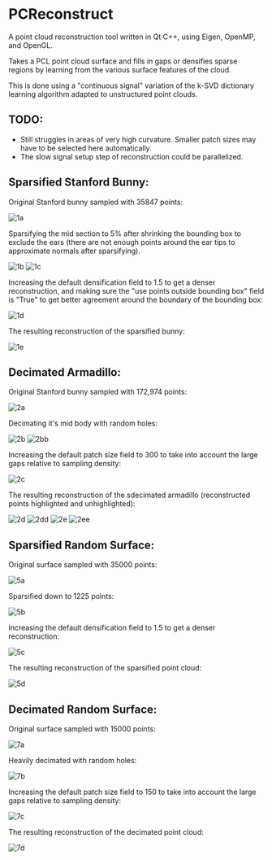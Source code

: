 # PCReconstruct

A point cloud reconstruction tool written in Qt C++, using Eigen, OpenMP, and OpenGL.

Takes a PCL point cloud surface and fills in gaps or densifies sparse regions by learning from the various surface features of the cloud.

This is done using a "continuous signal" variation of the k-SVD dictionary learning algorithm adapted to unstructured point clouds.

## TODO: 
* Still struggles in areas of very high curvature. Smaller patch sizes may have to be selected here automatically. 
* The slow signal setup step of reconstruction could be parallelized.

## Sparsified Stanford Bunny:
Original Stanford bunny sampled with 35847 points: 

![1a](https://github.com/codearxiv/PCReconstruct/blob/master/images/Capture1a.PNG)

Sparsifying the mid section to 5% after shrinking the bounding box to exclude
the ears (there are not enough points around the ear tips to approximate normals 
after sparsifying).

![1b](https://github.com/codearxiv/PCReconstruct/blob/master/images/Capture1b.PNG)
![1c](https://github.com/codearxiv/PCReconstruct/blob/master/images/Capture1c.PNG)

Increasing the default densification field to 1.5 to get a denser reconstruction,
and making sure the "use points outside bounding box" field is "True" to get better
agreement around the boundary of the bounding box:

![1d](https://github.com/codearxiv/PCReconstruct/blob/master/images/Capture1d.PNG)

The resulting reconstruction of the sparsified bunny: 

![1e](https://github.com/codearxiv/PCReconstruct/blob/master/images/Capture1e.PNG)

## Decimated Armadillo:
Original Stanford bunny sampled with 172,974 points: 

![2a](https://github.com/codearxiv/PCReconstruct/blob/master/images/Capture2a.PNG)

Decimating it's mid body with random holes:

![2b](https://github.com/codearxiv/PCReconstruct/blob/master/images/Capture2b.PNG)
![2bb](https://github.com/codearxiv/PCReconstruct/blob/master/images/Capture2bb.PNG)

Increasing the default patch size field to 300 to take into account the large gaps relative to sampling density:

![2c](https://github.com/codearxiv/PCReconstruct/blob/master/images/Capture2c.PNG)

The resulting reconstruction of the sdecimated armadillo (reconstructed points highlighted and unhighlighted): 

![2d](https://github.com/codearxiv/PCReconstruct/blob/master/images/Capture2d.PNG)
![2dd](https://github.com/codearxiv/PCReconstruct/blob/master/images/Capture2dd.PNG)
![2e](https://github.com/codearxiv/PCReconstruct/blob/master/images/Capture2e.PNG)
![2ee](https://github.com/codearxiv/PCReconstruct/blob/master/images/Capture2ee.PNG)


## Sparsified Random Surface:
Original surface sampled with 35000 points: 

![5a](https://github.com/codearxiv/PCReconstruct/blob/master/images/Capture5a.PNG)

Sparsified down to 1225 points: 

![5b](https://github.com/codearxiv/PCReconstruct/blob/master/images/Capture5b.PNG)

Increasing the default densification field to 1.5 to get a denser reconstruction:

![5c](https://github.com/codearxiv/PCReconstruct/blob/master/images/Capture5c.PNG)

The resulting reconstruction of the sparsified point cloud: 

![5d](https://github.com/codearxiv/PCReconstruct/blob/master/images/Capture5d.PNG)


## Decimated Random Surface:
Original surface sampled with 15000 points:

![7a](https://github.com/codearxiv/PCReconstruct/blob/master/images/Capture7a.PNG)

Heavily decimated with random holes:

![7b](https://github.com/codearxiv/PCReconstruct/blob/master/images/Capture7b.PNG)

Increasing the default patch size field to 150 to take into account the large gaps relative to sampling density:

![7c](https://github.com/codearxiv/PCReconstruct/blob/master/images/Capture7c.PNG)

The resulting reconstruction of the decimated point cloud:

![7d](https://github.com/codearxiv/PCReconstruct/blob/master/images/Capture7d.PNG)

